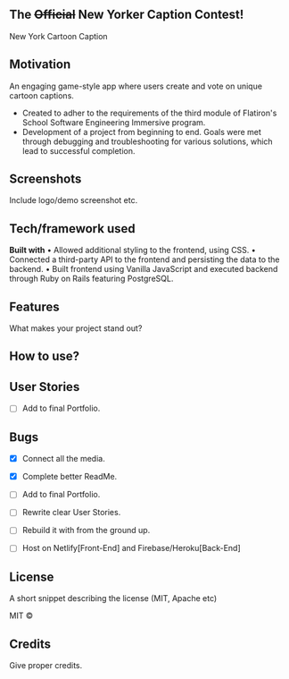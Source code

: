 ## The ~~Official~~ New Yorker Caption Contest!
New York Cartoon Caption

## Motivation
An engaging game-style app where users create and vote on unique cartoon captions.
- Created to adher to the requirements of the third module of Flatiron's School Software Engineering Immersive program.
- Development of a project from beginning to end. Goals were met through debugging and troubleshooting for various solutions, which lead to successful completion.
 
## Screenshots
Include logo/demo screenshot etc.

## Tech/framework used
<b>Built with</b>
• Allowed additional styling to the frontend, using CSS.
• Connected a third-party API to the frontend and persisting the data to the backend.
• Built frontend using Vanilla JavaScript and executed backend through Ruby on Rails featuring PostgreSQL.

## Features
What makes your project stand out?

## How to use?

## User Stories
- [ ] Add to final Portfolio.


## Bugs
-[x] Connect all the media.
-[x] Complete better ReadMe.
-[ ] Add to final Portfolio.
-[ ] Rewrite clear User Stories.
-[ ] Rebuild it with from the ground up.
-[ ] Host on Netlify[Front-End] and Firebase/Heroku[Back-End]


## License
A short snippet describing the license (MIT, Apache etc)

MIT © 

## Credits
Give proper credits. 


